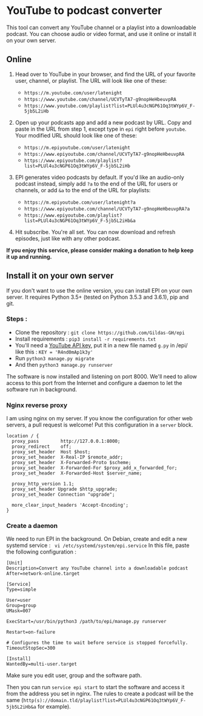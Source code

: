 # YouTube to podcast converter

This tool can convert any YouTube channel or a playlist into a downloadable podcast. You can choose audio or video format, and use it online or install it on your own server.

## Online

1. Head over to YouTube in your browser, and find the URL of your favorite user, channel, or playlist. The URL will look like one of these:
	+ `https://m.youtube.com/user/latenight`
	+ `https://www.youtube.com/channel/UCVTyTA7-g9nopHeHbeuvpRA`
	+ `https://www.youtube.com/playlist?list=PLUl4u3cNGP61Oq3tWYp6V_F-5jb5L2iHb`

2. Open up your podcasts app and add a new podcast by URL. Copy and paste in the URL from step 1, except type in `epi` right before `youtube`.
Your modified URL should look like one of these:
	+ `https://m.epiyoutube.com/user/latenight`
	+ `https://www.epiyoutube.com/channel/UCVTyTA7-g9nopHeHbeuvpRA`
	+ `https://www.epiyoutube.com/playlist?list=PLUl4u3cNGP61Oq3tWYp6V_F-5jb5L2iHb`

3. EPI generates video podcasts by default. If you'd like an audio-only podcast instead, simply add `?a` to the end of the URL for users or channels, or add `&a` to the end of the URL for playlists:
	+ `https://m.epiyoutube.com/user/latenight?a`
	+ `https://www.epiyoutube.com/channel/UCVTyTA7-g9nopHeHbeuvpRA?a`
	+ `https://www.epiyoutube.com/playlist?list=PLUl4u3cNGP61Oq3tWYp6V_F-5jb5L2iHb&a`

4. Hit subscribe. You're all set. You can now download and refresh episodes, just like with any other podcast.

**If you enjoy this service, please consider making a donation to help keep it up and running.**


## Install it on your own server

If you don't want to use the online version, you can install EPI on your own server. It requires Python 3.5+ (tested on Python 3.5.3 and 3.6.1), pip and git.
### Steps :
- Clone the repository : ``git clone https://github.com/Gildas-GH/epi``
- Install requirements : ``pip3 install -r requirements.txt``
- You'll need a [YouTube API key](https://stackoverflow.com/questions/44399219/where-to-find-the-youtube-api-key), put it in a new file named ``g.py`` in /epi/ like this : ``KEY = 'R4nd0mAp1k3y'``
- Run ``python3 manage.py migrate``
- And then ``python3 manage.py runserver``

The software is now installed and listening on port 8000. We'll need to allow access to this port from the Internet and configure a daemon to let the software run in background.

### Nginx reverse proxy
I am using nginx on my server. If you know the configuration for other web servers, a pull request is welcome!
Put this configuration in a ``server`` block.
```
location / {
  proxy_pass        http://127.0.0.1:8000;
  proxy_redirect    off;
  proxy_set_header  Host $host;
  proxy_set_header  X-Real-IP $remote_addr;
  proxy_set_header  X-Forwarded-Proto $scheme;
  proxy_set_header  X-Forwarded-For $proxy_add_x_forwarded_for;
  proxy_set_header  X-Forwarded-Host $server_name;
  
  proxy_http_version 1.1;
  proxy_set_header Upgrade $http_upgrade;
  proxy_set_header Connection "upgrade";

  more_clear_input_headers 'Accept-Encoding';
}
```

### Create a daemon

We need to run EPI in the background. On Debian, create and edit a new systemd service :
`` vi /etc/systemd/system/epi.service``
In this file, paste the following configuration :
```
[Unit]
Description=Convert any YouTube channel into a downloadable podcast
After=network-online.target
 
[Service]
Type=simple
 
User=user
Group=group
UMask=007
 
ExecStart=/usr/bin/python3 /path/to/epi/manage.py runserver
 
Restart=on-failure
 
# Configures the time to wait before service is stopped forcefully.
TimeoutStopSec=300
 
[Install]
WantedBy=multi-user.target
```
Make sure you edit user, group and the software path.

Then you can run ``service epi start`` to start the software and access it from the address you set in nginx. The rules to create a podcast will be the same (``http(s)://domain.tld/playlist?list=PLUl4u3cNGP61Oq3tWYp6V_F-5jb5L2iHb&a`` for example).
